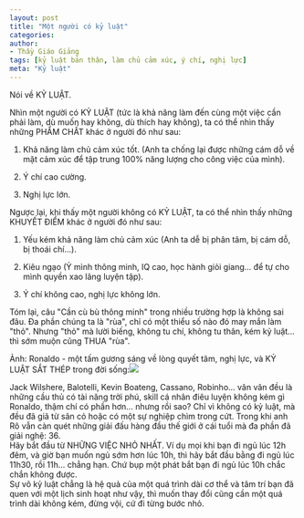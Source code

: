 ```yaml
---
layout: post
title: "Một người có kỷ luật"
categories:
author:
- Thầy Giáo Giảng
tags: [kỷ luật bản thân, làm chủ cảm xúc, ý chí, nghị lực]
meta: "Kỷ luật"
---
```

Nói về KỶ LUẬT.

Nhìn một người có KỶ LUẬT (tức là khả năng làm đến cùng một việc cần phải làm, dù muốn hay không, dù thích hay không), ta có thể nhìn thấy những PHẨM CHẤT khác ở người đó như sau:

1. Khả năng làm chủ cảm xúc tốt. (Anh ta chống lại được những cám dỗ về mặt cảm xúc để tập trung 100% năng lượng cho công việc của mình).

2. Ý chí cao cường.

3. Nghị lực lớn.

Ngược lại, khi thấy một người không có KỶ LUẬT, ta có thể nhìn thấy những KHUYẾT ĐIỂM khác ở người đó như sau:

1. Yếu kém khả năng làm chủ cảm xúc (Anh ta dễ bị phân tâm, bị cám dỗ, bị thoái chí...).

2. Kiêu ngạo (Ỷ mình thông minh, IQ cao, học hành giỏi giang... để tự cho mình quyền xao lãng luyện tập).

3. Ý chí không cao, nghị lực không lớn.

Tóm lại, câu "Cần cù bù thông minh" trong nhiều trường hợp là không sai đâu. Đa phần chúng ta là "rùa", chỉ có một thiểu số nào đó may mắn làm "thỏ". Nhưng "thỏ" mà lười biếng, không tu chí, không tu thân, kém kỷ luật... thì sớm muộn cũng THUA "rùa".

Ảnh: Ronaldo - một tấm gương sáng về lòng quyết tâm, nghị lực, và KỶ LUẬT SẮT THÉP trong đời sống:<img src="https://scontent-hkt1-1.xx.fbcdn.net/v/t39.30808-6/p180x540/240051979_670980530535850_5593074348943445158_n.jpg?_nc_cat=111&ccb=1-5&_nc_sid=730e14&_nc_ohc=khjy0Zd-cigAX-Dsqbc&tn=cWV5WQ3_eqXcSUuX&_nc_ht=scontent-hkt1-1.xx&oh=96ac4f9a494c07db32c5cb34928e9b87&oe=615730E3" /><!--excerpt.s-->
<div class="post-copyright"><div class="content">Jack Wilshere, Balotelli, Kevin Boateng, Cassano, Robinho... vân vân đều là những cầu thủ có tài năng trời phú, skill cá nhân điêu luyện không kém gì Ronaldo, thậm chí có phần hơn... nhưng rồi sao? Chỉ vì không có kỷ luật, mà đều đã giã từ sân cỏ hoặc có một sự nghiệp chìm trong cứt. Trong khi anh Rô vẫn càn quét những giải đấu hàng đầu thế giới ở cái tuổi mà đa phần đã giải nghệ: 36.</div></div>
<div class="post-copyright"><div class="content">Hãy bắt đầu từ NHỮNG VIỆC NHỎ NHẤT.
Ví dụ mọi khi bạn đi ngủ lúc 12h đêm, và giờ bạn muốn ngủ sớm hơn lúc 10h, thì hãy bắt đầu bằng đi ngủ lúc 11h30, rồi 11h... chẳng hạn. Chứ bụp một phát bắt bạn đi ngủ lúc 10h chắc chắn không được.<br />
Sự vô kỷ luật chẳng là hệ quả của một quá trình dài cơ thể và tâm trí bạn đã quen với một lịch sinh hoạt như vậy, thì muốn thay đổi cũng cần một quá trình dài không kém, đừng vội, cứ đi từng bước nhỏ.</div></div>